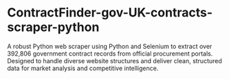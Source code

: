 # ContractFinder-gov-UK-contracts-scraper-python
A robust Python web scraper using Python and Selenium to extract over 392,806 government contract records from official procurement portals. Designed to handle diverse website structures and deliver clean, structured data for market analysis and competitive intelligence.

